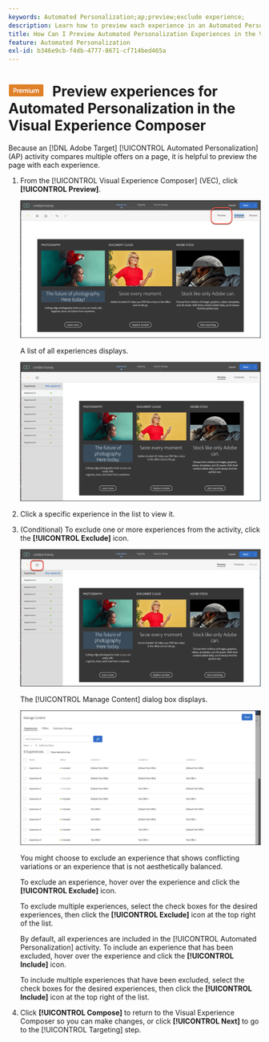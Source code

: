 ```yaml
---
keywords: Automated Personalization;ap;preview;exclude experience;
description: Learn how to preview each experience in an Automated Personalization (AP) activity in Adobe [!DNL Target] using the Visual Experience Composer (VEC).
title: How Can I Preview Automated Personalization Experiences in the VEC?
feature: Automated Personalization
exl-id: b346e9cb-f4db-4777-8671-cf714bed465a
---
```

# ![PREMIUM](/help/main/assets/premium.png) Preview experiences for Automated Personalization in the Visual Experience Composer

Because an [!DNL Adobe Target] [!UICONTROL Automated Personalization] (AP) activity compares multiple offers on a page, it is helpful to preview the page with each experience.

1. From the [!UICONTROL Visual Experience Composer] (VEC), click **[!UICONTROL Preview]**.

   ![Preview icon](/help/main/c-activities/t-automated-personalization/assets/preview.png)

   A list of all experiences displays.

   ![Preview experiences](/help/main/c-activities/t-automated-personalization/assets/ap_preview-new.png)

1. Click a specific experience in the list to view it.

1. (Conditional) To exclude one or more experiences from the activity, click the **[!UICONTROL Exclude]** icon.

   ![Exclude icon](/help/main/c-activities/t-automated-personalization/assets/ap_exclude-new.png)

   The [!UICONTROL Manage Content] dialog box displays.

   ![Manage Content dialog box](/help/main/c-activities/t-automated-personalization/assets/preview-exclude.png)

   You might choose to exclude an experience that shows conflicting variations or an experience that is not aesthetically balanced.

   To exclude an experience, hover over the experience and click the **[!UICONTROL Exclude]** icon.

   To exclude multiple experiences, select the check boxes for the desired experiences, then click the **[!UICONTROL Exclude]** icon at the top right of the list.

   By default, all experiences are included in the [!UICONTROL Automated Personalization] activity. To include an experience that has been excluded, hover over the experience and click the  **[!UICONTROL Include]** icon.

   To include multiple experiences that have been excluded, select the check boxes for the desired experiences, then click the **[!UICONTROL Include]** icon at the top right of the list. 

1. Click **[!UICONTROL Compose]** to return to the Visual Experience Composer so you can make changes, or click **[!UICONTROL Next]** to go to the [!UICONTROL Targeting] step.
